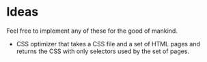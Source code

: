# Ideas

Feel free to implement any of these for the good of mankind.

*  CSS optimizer that takes a CSS file and a set of HTML pages and returns the CSS with only selectors used by the set of pages.
